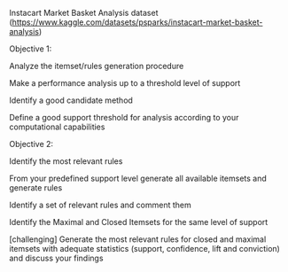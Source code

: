 Instacart Market Basket Analysis dataset (https://www.kaggle.com/datasets/psparks/instacart-market-basket-analysis)

Objective 1:

Analyze the itemset/rules generation procedure

Make a performance analysis up to a threshold level of support

Identify a good candidate method

Define a good support threshold for analysis according to your computational capabilities

Objective 2:

Identify the most relevant rules

From your predefined support level generate all available itemsets and generate rules

Identify a set of relevant rules and comment them

Identify the Maximal and Closed Itemsets for the same level of support

[challenging] Generate the most relevant rules for closed and maximal itemsets with adequate statistics (support, confidence, lift and conviction) and discuss your findings

